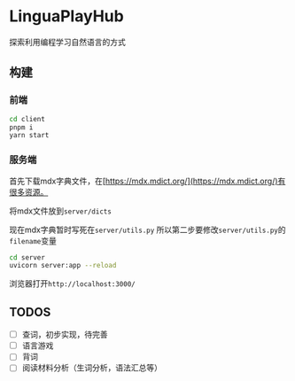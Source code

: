 # LinguaPlayHub

探索利用编程学习自然语言的方式

## 构建

### 前端
```bash
cd client
pnpm i
yarn start
```

### 服务端
首先下载mdx字典文件，在[https://mdx.mdict.org/](https://mdx.mdict.org/)有很多资源。

将mdx文件放到`server/dicts`

现在mdx字典暂时写死在`server/utils.py`
所以第二步要修改`server/utils.py`的`filename`变量

```bash
cd server
uvicorn server:app --reload
```

浏览器打开`http://localhost:3000/`


## TODOS
- [ ] 查词，初步实现，待完善
- [ ] 语言游戏
- [ ] 背词
- [ ] 阅读材料分析（生词分析，语法汇总等）
